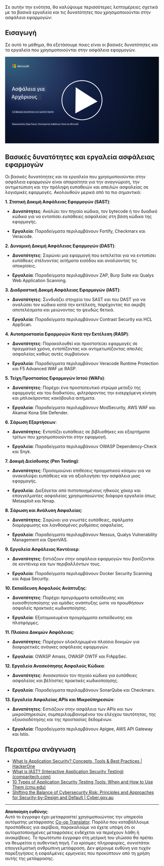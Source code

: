<!--
CO_OP_TRANSLATOR_METADATA:
{
  "original_hash": "790a3fa7e535ec60bb51bde13e759781",
  "translation_date": "2025-09-03T21:24:02+00:00",
  "source_file": "5.2 AppSec key capabilities.md",
  "language_code": "el"
}
-->
Σε αυτήν την ενότητα, θα καλύψουμε περισσότερες λεπτομέρειες σχετικά με τα βασικά εργαλεία και τις δυνατότητες που χρησιμοποιούνται στην ασφάλεια εφαρμογών:

## Εισαγωγή

Σε αυτό το μάθημα, θα εξετάσουμε ποιες είναι οι βασικές δυνατότητες και τα εργαλεία που χρησιμοποιούνται στην ασφάλεια εφαρμογών.

[![Παρακολουθήστε το βίντεο](../../translated_images/5-2_placeholder.35d943b10c4c6018ebe2bbdb7706a0d739ce9e54bdb35eaf2ad644d43f4cec60.el.png)](https://learn-video.azurefd.net/vod/player?id=b562daa7-ab92-4cf4-a6dd-6b6a506edfac)

## Βασικές δυνατότητες και εργαλεία ασφάλειας εφαρμογών

Οι βασικές δυνατότητες και τα εργαλεία που χρησιμοποιούνται στην ασφάλεια εφαρμογών είναι απαραίτητα για την αναγνώριση, την αντιμετώπιση και την πρόληψη ευπαθειών και απειλών ασφαλείας σε λογισμικές εφαρμογές. Ακολουθούν μερικά από τα πιο σημαντικά:

**1. Στατική Δοκιμή Ασφάλειας Εφαρμογών (SAST)**:

- **Δυνατότητες**: Αναλύει τον πηγαίο κώδικα, τον bytecode ή τον δυαδικό κώδικα για να εντοπίσει ευπάθειες ασφαλείας στη βάση κώδικα της εφαρμογής.

- **Εργαλεία**: Παραδείγματα περιλαμβάνουν Fortify, Checkmarx και Veracode.

**2. Δυναμική Δοκιμή Ασφάλειας Εφαρμογών (DAST)**:

- **Δυνατότητες**: Σαρώνει μια εφαρμογή που εκτελείται για να εντοπίσει ευπάθειες στέλνοντας αιτήματα εισόδου και αναλύοντας τις αποκρίσεις.

- **Εργαλεία**: Παραδείγματα περιλαμβάνουν ZAP, Burp Suite και Qualys Web Application Scanning.

**3. Διαδραστική Δοκιμή Ασφάλειας Εφαρμογών (IAST)**:

- **Δυνατότητες**: Συνδυάζει στοιχεία του SAST και του DAST για να αναλύσει τον κώδικα κατά την εκτέλεση, παρέχοντας πιο ακριβή αποτελέσματα και μειώνοντας τα ψευδώς θετικά.

- **Εργαλεία**: Παραδείγματα περιλαμβάνουν Contrast Security και HCL AppScan.

**4. Αυτοπροστασία Εφαρμογών Κατά την Εκτέλεση (RASP)**:

- **Δυνατότητες**: Παρακολουθεί και προστατεύει εφαρμογές σε πραγματικό χρόνο, εντοπίζοντας και αντιμετωπίζοντας απειλές ασφαλείας καθώς αυτές συμβαίνουν.

- **Εργαλεία**: Παραδείγματα περιλαμβάνουν Veracode Runtime Protection και F5 Advanced WAF με RASP.

**5. Τείχη Προστασίας Εφαρμογών Ιστού (WAFs)**:

- **Δυνατότητες**: Παρέχει ένα προστατευτικό στρώμα μεταξύ της εφαρμογής και του διαδικτύου, φιλτράροντας την εισερχόμενη κίνηση και μπλοκάροντας κακόβουλα αιτήματα.

- **Εργαλεία**: Παραδείγματα περιλαμβάνουν ModSecurity, AWS WAF και Akamai Kona Site Defender.

**6. Σάρωση Εξαρτήσεων**:

- **Δυνατότητες**: Εντοπίζει ευπάθειες σε βιβλιοθήκες και εξαρτήματα τρίτων που χρησιμοποιούνται στην εφαρμογή.

- **Εργαλεία**: Παραδείγματα περιλαμβάνουν OWASP Dependency-Check και Snyk.

**7. Δοκιμή Διείσδυσης (Pen Testing)**:

- **Δυνατότητες**: Προσομοιώνει επιθέσεις πραγματικού κόσμου για να ανακαλύψει ευπάθειες και να αξιολογήσει την ασφάλεια μιας εφαρμογής.

- **Εργαλεία**: Διεξάγεται από πιστοποιημένους ηθικούς χάκερ και επαγγελματίες ασφαλείας χρησιμοποιώντας διάφορα εργαλεία όπως Metasploit και Nmap.

**8. Σάρωση και Ανάλυση Ασφαλείας**:

- **Δυνατότητες**: Σαρώνει για γνωστές ευπάθειες, σφάλματα διαμόρφωσης και λανθασμένες ρυθμίσεις ασφαλείας.

- **Εργαλεία**: Παραδείγματα περιλαμβάνουν Nessus, Qualys Vulnerability Management και OpenVAS.

**9. Εργαλεία Ασφάλειας Κοντέινερ**:

- **Δυνατότητες**: Εστιάζουν στην ασφάλεια εφαρμογών που βασίζονται σε κοντέινερ και των περιβαλλόντων τους.

- **Εργαλεία**: Παραδείγματα περιλαμβάνουν Docker Security Scanning και Aqua Security.

**10. Εκπαίδευση Ασφαλούς Ανάπτυξης**:

- **Δυνατότητες**: Παρέχει προγράμματα εκπαίδευσης και ευαισθητοποίησης για ομάδες ανάπτυξης ώστε να προωθήσουν ασφαλείς πρακτικές κωδικοποίησης.

- **Εργαλεία**: Εξατομικευμένα προγράμματα εκπαίδευσης και πλατφόρμες.

**11. Πλαίσια Δοκιμών Ασφάλειας**:

- **Δυνατότητες**: Παρέχουν ολοκληρωμένα πλαίσια δοκιμών για διαφορετικές ανάγκες ασφάλειας εφαρμογών.

- **Εργαλεία**: OWASP Amass, OWASP OWTF και FrAppSec.

**12. Εργαλεία Ανασκόπησης Ασφαλούς Κώδικα**:

- **Δυνατότητες**: Ανασκοπούν τον πηγαίο κώδικα για ευπάθειες ασφαλείας και βέλτιστες πρακτικές κωδικοποίησης.

- **Εργαλεία**: Παραδείγματα περιλαμβάνουν SonarQube και Checkmarx.

**13. Εργαλεία Ασφαλείας APIs και Μικροϋπηρεσιών**:

- **Δυνατότητες**: Εστιάζουν στην ασφάλεια των APIs και των μικροϋπηρεσιών, συμπεριλαμβανομένου του ελέγχου ταυτότητας, της εξουσιοδότησης και της προστασίας δεδομένων.

- **Εργαλεία**: Παραδείγματα περιλαμβάνουν Apigee, AWS API Gateway και Istio.

## Περαιτέρω ανάγνωση

- [What Is Application Security? Concepts, Tools & Best Practices | HackerOne](https://www.hackerone.com/knowledge-center/what-application-security-concepts-tools-best-practices)
- [What is IAST? (Interactive Application Security Testing) (comparitech.com)](https://www.comparitech.com/net-admin/what-is-iast/)
- [10 Types of Application Security Testing Tools: When and How to Use Them (cmu.edu)](https://insights.sei.cmu.edu/blog/10-types-of-application-security-testing-tools-when-and-how-to-use-them/)
- [Shifting the Balance of Cybersecurity Risk: Principles and Approaches for Security-by-Design and Default | Cyber.gov.au](https://www.cyber.gov.au/about-us/view-all-content/publications/principles-and-approaches-for-security-by-design-and-default)

---

**Αποποίηση ευθύνης**:  
Αυτό το έγγραφο έχει μεταφραστεί χρησιμοποιώντας την υπηρεσία αυτόματης μετάφρασης [Co-op Translator](https://github.com/Azure/co-op-translator). Παρόλο που καταβάλλουμε προσπάθειες για ακρίβεια, παρακαλούμε να έχετε υπόψη ότι οι αυτοματοποιημένες μεταφράσεις ενδέχεται να περιέχουν λάθη ή ανακρίβειες. Το πρωτότυπο έγγραφο στη μητρική του γλώσσα θα πρέπει να θεωρείται η αυθεντική πηγή. Για κρίσιμες πληροφορίες, συνιστάται επαγγελματική ανθρώπινη μετάφραση. Δεν φέρουμε ευθύνη για τυχόν παρεξηγήσεις ή εσφαλμένες ερμηνείες που προκύπτουν από τη χρήση αυτής της μετάφρασης.
